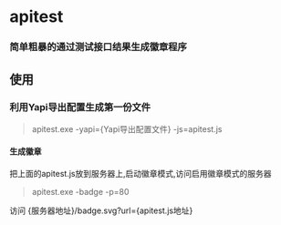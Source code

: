 # apitest
### 简单粗暴的通过测试接口结果生成徽章程序

## 使用
### 利用Yapi导出配置生成第一份文件
> apitest.exe -yapi={Yapi导出配置文件}  -js=apitest.js

#### 生成徽章
把上面的apitest.js放到服务器上,启动徽章模式,访问启用徽章模式的服务器
> apitest.exe -badge -p=80

访问 {服务器地址}/badge.svg?url={apitest.js地址}